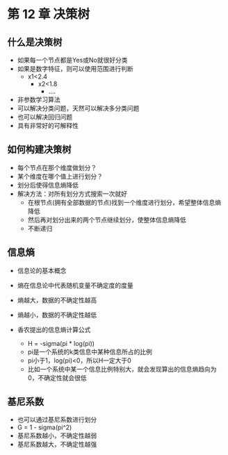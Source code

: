# 第 12 章 决策树

## 什么是决策树

- 如果每一个节点都是Yes或No就很好分类
- 如果是数字特征，则可以使用范围进行判断
  - x1<2.4
    - x2<1.8
      - ....
- 非参数学习算法
- 可以解决分类问题，天然可以解决多分类问题
- 也可以解决回归问题
- 具有非常好的可解释性

## 如何构建决策树

- 每个节点在那个维度做划分？
- 某个维度在哪个值上进行划分？
- 划分后使得信息熵降低
- 解决方法：对所有划分方式搜索一次就好
  - 在根节点(拥有全部数据的节点)找到一个维度进行划分，希望整体信息熵降低
  - 然后再对划分出来的两个节点继续划分，使整体信息熵降低
  - 不断递归

## 信息熵

- 信息论的基本概念
- 熵在信息论中代表随机变量不确定度的度量
- 熵越大，数据的不确定性越高
- 熵越小，数据的不确定性越低

- 香农提出的信息熵计算公式
  - H = -sigma(pi \* log(pi))
  - pi是一个系统的k类信息中某种信息所占的比例
  - pi小于1，log(pi)<0，所以H一定大于0
  - 比如一个系统中某一个信息比例特别大，就会发现算出的信息熵趋向为0，不确定性就会很低

## 基尼系数

- 也可以通过基尼系数进行划分
- G = 1 - sigma(pi^2)
- 基尼系数越小，不确定性越弱
- 基尼系数越大，不确定性越强



